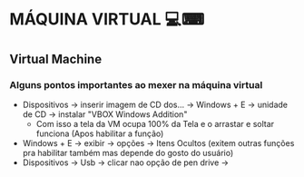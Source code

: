 # MÁQUINA VIRTUAL 💻⌨
## Virtual Machine
### Alguns pontos importantes ao mexer na máquina virtual
<ul>
  <li>Dispositivos -> inserir imagem de CD dos... -> Windows + E -> unidade de CD -> instalar "VBOX Windows Addition" <ul><li>Com isso a tela da VM ocupa 100%
    da Tela e o arrastar e soltar funciona (Apos habilitar a função)</li></ul></li>
  <li>Windows + E -> exibir -> opções -> Itens Ocultos (exitem outras funções pra habilitar também mas depende do gosto do usuário)</li>
  <li>Dispositivos -> Usb -> clicar nao opção de pen drive -> </li>
<!--   <li></li>
  <li></li>
  <li></li>
  <li></li>
  <li></li> -->
  
</u>
